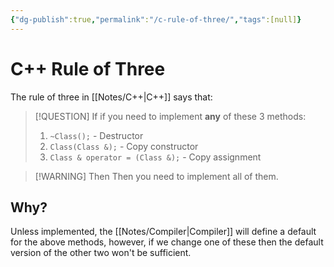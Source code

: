 ```yaml
---
{"dg-publish":true,"permalink":"/c-rule-of-three/","tags":[null]}
---
```




# C++ Rule of Three
The rule of three in [[Notes/C++\|C++]] says that:
>[!QUESTION] If
if you need to implement **any** of these 3 methods:
>1. `~Class();` - Destructor
>2. `Class(Class &);` - Copy constructor
>3. `Class & operator = (Class &);` - Copy assignment

>[!WARNING] Then
>Then you need to implement all of them.

## Why?
Unless implemented, the [[Notes/Compiler\|Compiler]] will define a default for the above methods, however, if we change one of these then the default version of the other two won't be sufficient.
